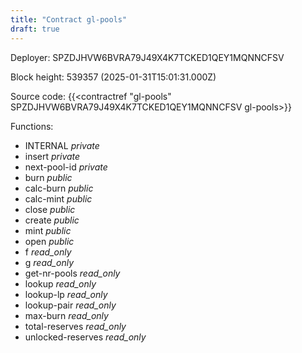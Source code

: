 ```yaml
---
title: "Contract gl-pools"
draft: true
---
```

Deployer: SPZDJHVW6BVRA79J49X4K7TCKED1QEY1MQNNCFSV


 



Block height: 539357 (2025-01-31T15:01:31.000Z)

Source code: {{<contractref "gl-pools" SPZDJHVW6BVRA79J49X4K7TCKED1QEY1MQNNCFSV gl-pools>}}

Functions:

* INTERNAL _private_
* insert _private_
* next-pool-id _private_
* burn _public_
* calc-burn _public_
* calc-mint _public_
* close _public_
* create _public_
* mint _public_
* open _public_
* f _read_only_
* g _read_only_
* get-nr-pools _read_only_
* lookup _read_only_
* lookup-lp _read_only_
* lookup-pair _read_only_
* max-burn _read_only_
* total-reserves _read_only_
* unlocked-reserves _read_only_

